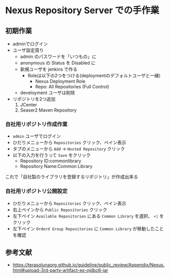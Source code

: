 # Nexus Repository Server での手作業

## 初期作業

- adminでログイン
- ユーザ設定周り
  - admin のパスワードを「いつもの」に
  - anonymous の Status を Disabled に
  - 新規ユーザを jenkins で作る
    - Roleは以下の2つをつける(deploymentのデフォルトユーザと一緒)
      - Nexus Deployment Role
      - Repo: All Repositories (Full Control)
  - develoyment ユーザは削除
- リポジトリを2つ追加
  1. JCenter
  2. Seaser2 Maven Repository

### 自社用リポジトリ作成作業

- `admin` ユーザでログイン
- ひだりメニューから `Repositories` クリック、ペイン表示
- タブのメニューから `Add` -> `Hosted Repository` クリック
- 以下の入力を行うって `Save` をクリック
  - Repository ID:commonlibrary
  - Repository Name:Common Library

これで「自社製のライブラリを登録するリポジトリ」が作成出来る

### 自社用リポジトリ公開設定

- ひだりメニューから `Repositories` クリック、ペイン表示
- 右上ペインから `Public Repositories` クリック
- 左下ペイン `Available Repositories` にある `Common Library` を選択、 `<|` をクリック
- 左下ペイン `Orderd Group Repositories` に `Common Library` が移動したことを確認

## 参考文献

- <https://terasolunaorg.github.io/guideline/public_review/Appendix/Nexus.html#upload-3rd-party-artifact-ex-ojdbc6-jar>

